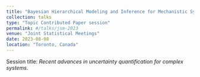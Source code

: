 ```yaml
---
title: "Bayesian Hierarchical Modeling and Inference for Mechanistic Systems: An Application in Industrial Hygiene"
collection: talks
type: "Topic Contributed Paper session"
permalink: #/talks/jsm-2023
venue: "Joint Statistical Meetings"
date: 2023-08-08
location: "Toronto, Canada"
---
```


Session title: *Recent advances in uncertainty quantification for complex systems*.